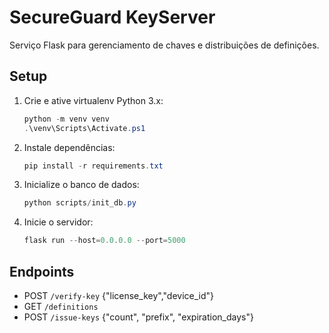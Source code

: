 # SecureGuard KeyServer

Serviço Flask para gerenciamento de chaves e distribuições de definições.

## Setup

1. Crie e ative virtualenv Python 3.x:
   ```powershell
   python -m venv venv
   .\venv\Scripts\Activate.ps1
   ```
2. Instale dependências:
   ```powershell
   pip install -r requirements.txt
   ```
3. Inicialize o banco de dados:
   ```powershell
   python scripts/init_db.py
   ```
4. Inicie o servidor:
   ```powershell
   flask run --host=0.0.0.0 --port=5000
   ```

## Endpoints

- POST `/verify-key`  {"license_key","device_id"}
- GET  `/definitions`
- POST `/issue-keys` {"count", "prefix", "expiration_days"}
